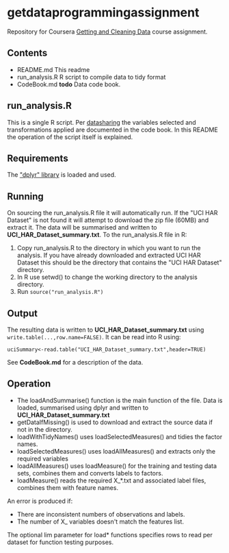 # getdataprogrammingassignment
Repository for Coursera [Getting and Cleaning Data][gettingandcleaning] course assignment.

## Contents
* README.md
    This readme
* run_analysis.R
    R script to compile data to tidy format 
* CodeBook.md **todo**
    Data code book.
    
## run_analysis.R
This is a single R script. Per [datasharing][datasharing] the variables selected and transformations applied are documented in the code book. In this README the operation of the script itself is explained.

## Requirements
The ["dplyr" library][dplyr] is loaded and used.

## Running
On sourcing the run_analysis.R file it will automatically run. If the "UCI HAR Dataset" is not found it will attempt to download the zip file (60MB) and extract it. The data will be summarised and written to **UCI_HAR_Dataset_summary.txt**. To the run_analysis.R file in R:

1. Copy run_analysis.R to the directory in which you want to run
    the analysis. If you have already downloaded and extracted UCI
    HAR Dataset this should be the directory that contains the
    "UCI HAR Dataset" directory.
2. In R use setwd() to change the working directory to the analysis
    directory.
3. Run ``source("run_analysis.R")``

## Output
 The resulting data is written to **UCI_HAR_Dataset_summary.txt**
 using ``write.table(...,row.name=FALSE)``. It can be read into R
 using:
 
 ```
 uciSummary<-read.table("UCI_HAR_Dataset_summary.txt",header=TRUE)
 ```
 
 See **CodeBook.md** for a description of the data.

## Operation
* The loadAndSummarise() function is the main function of the file.
    Data is loaded, summarised using dplyr and written to
    **UCI_HAR_Dataset_summary.txt**
* getDataIfMissing() is used to download and extract the source data
    if not in the directory.
* loadWithTidyNames() uses loadSelectedMeasures() and tidies the
    factor names.
* loadSelectedMeasures() uses loadAllMeasures() and extracts only
    the required variables
* loadAllMeasures() uses loadMeasure() for the training and testing
    data sets, combines them and converts labels to factors.
* loadMeasure() reads the required X_*.txt and associated label 
    files, combines them with feature names.

An error is produced if:

* There are inconsistent numbers of observations and labels.
* The number of X_ variables doesn't match the features list.

The optional lim parameter for load* functions specifies rows to read per dataset for function testing purposes.

[gettingandcleaning]: https://class.coursera.org/getdata-030
[datasharing]: https://github.com/jtleek/datasharing
[dplyr]: https://cran.r-project.org/web/packages/dplyr/index.html